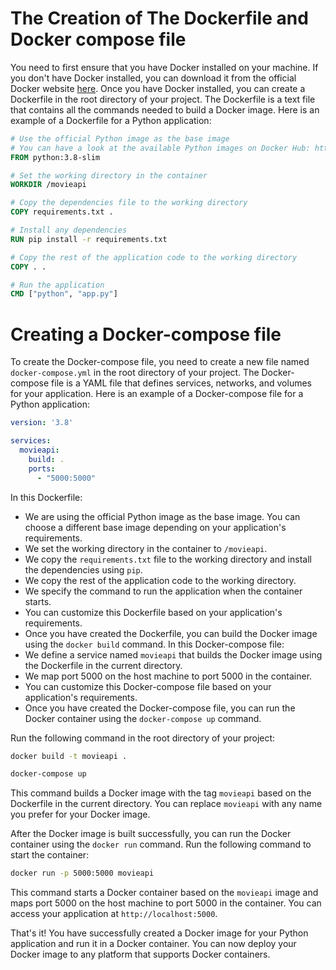 # The Creation of The Dockerfile and Docker compose file

You need to first ensure that you have Docker installed on your machine. If you don't have Docker installed, you can download it from the official Docker website [here](https://www.docker.com/products/docker-desktop).
Once you have Docker installed, you can create a Dockerfile in the root directory of your project. The Dockerfile is a text file that contains all the commands needed to build a Docker image. Here is an example of a Dockerfile for a Python application:

```Dockerfile
# Use the official Python image as the base image
# You can have a look at the available Python images on Docker Hub: https://hub.docker.com/_/python
FROM python:3.8-slim 

# Set the working directory in the container
WORKDIR /movieapi

# Copy the dependencies file to the working directory
COPY requirements.txt .

# Install any dependencies
RUN pip install -r requirements.txt

# Copy the rest of the application code to the working directory
COPY . .

# Run the application
CMD ["python", "app.py"]
```

# Creating a Docker-compose file

To create the Docker-compose file, you need to create a new file named `docker-compose.yml` in the root directory of your project. The Docker-compose file is a YAML file that defines services, networks, and volumes for your application. Here is an example of a Docker-compose file for a Python application:

```yaml
version: '3.8'

services:
  movieapi:
    build: .
    ports:
      - "5000:5000"
```

In this Dockerfile:
- We are using the official Python image as the base image. You can choose a different base image depending on your application's requirements.
- We set the working directory in the container to `/movieapi`.
- We copy the `requirements.txt` file to the working directory and install the dependencies using `pip`.
- We copy the rest of the application code to the working directory.
- We specify the command to run the application when the container starts.
- You can customize this Dockerfile based on your application's requirements.
- Once you have created the Dockerfile, you can build the Docker image using the `docker build` command. 
In this Docker-compose file:
- We define a service named `movieapi` that builds the Docker image using the Dockerfile in the current directory.
- We map port 5000 on the host machine to port 5000 in the container.
- You can customize this Docker-compose file based on your application's requirements.
- Once you have created the Docker-compose file, you can run the Docker container using the `docker-compose up` command. 


Run the following command in the root directory of your project:

```bash
docker build -t movieapi .
```
```bash
docker-compose up
```

This command builds a Docker image with the tag `movieapi` based on the Dockerfile in the current directory. You can replace `movieapi` with any name you prefer for your Docker image.

After the Docker image is built successfully, you can run the Docker container using the `docker run` command. Run the following command to start the container:

```bash
docker run -p 5000:5000 movieapi
```

This command starts a Docker container based on the `movieapi` image and maps port 5000 on the host machine to port 5000 in the container. You can access your application at `http://localhost:5000`.

That's it! You have successfully created a Docker image for your Python application and run it in a Docker container. You can now deploy your Docker image to any platform that supports Docker containers.

